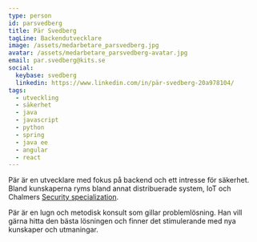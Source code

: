 ```yaml
---
type: person
id: parsvedberg
title: Pär Svedberg
tagLine: Backendutvecklare
image: /assets/medarbetare_parsvedberg.jpg
avatar: /assets/medarbetare_parsvedberg-avatar.jpg
email: par.svedberg@kits.se
social:
  keybase: svedberg
  linkedin: https://www.linkedin.com/in/pär-svedberg-20a978104/
tags:
  - utveckling
  - säkerhet
  - java
  - javascript
  - python
  - spring
  - java ee
  - angular
  - react
---
```


Pär är en utvecklare med fokus på backend och ett intresse för säkerhet. Bland kunskaperna ryms bland annat distribuerade system, IoT och Chalmers [Security specialization](http://www.cse.chalmers.se/edu/master/secspec/).

Pär är en lugn och metodisk konsult som gillar problemlösning. Han vill gärna hitta den bästa lösningen och finner det stimulerande med nya kunskaper och utmaningar.
